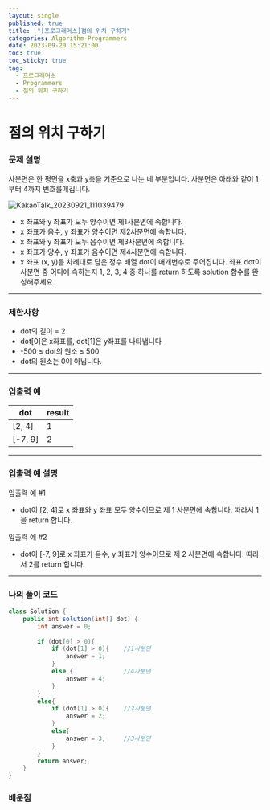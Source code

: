 ```yaml
---
layout: single
published: true
title:  "[프로그래머스]점의 위치 구하기"
categories: Algorithm-Programmers
date: 2023-09-20 15:21:00
toc: true
toc_sticky: true
tag:   
  - 프로그래머스
  - Programmers
  - 점의 위치 구하기
---
```


# 점의 위치 구하기

### 문제 설명

사분면은 한 평면을 x축과 y축을 기준으로 나눈 네 부분입니다. 사분면은 아래와 같이 1부터 4까지 번호를매깁니다.

![KakaoTalk_20230921_111039479](https://github.com/BaxDailyGit/BaxDailyGit.github.io/assets/99312529/1566de00-2058-4b8b-b23e-ca5bb7b044ee)


* x 좌표와 y 좌표가 모두 양수이면 제1사분면에 속합니다.
* x 좌표가 음수, y 좌표가 양수이면 제2사분면에 속합니다.
* x 좌표와 y 좌표가 모두 음수이면 제3사분면에 속합니다.
* x 좌표가 양수, y 좌표가 음수이면 제4사분면에 속합니다.
* x 좌표 (x, y)를 차례대로 담은 정수 배열 dot이 매개변수로   주어집니다. 좌표 dot이 사분면 중 어디에 속하는지 1, 2, 3, 4 중 하나를 return 하도록 solution 함수를 완성해주세요.

----------------

### 제한사항

* dot의 길이 = 2
* dot[0]은 x좌표를, dot[1]은 y좌표를 나타냅니다
* -500 ≤ dot의 원소 ≤ 500
* dot의 원소는 0이 아닙니다.



----------------

### 입출력 예




|dot	|result|
|---|---|
|[2, 4]|	1|
|[-7, 9]|	2|


----------------
### 입출력 예 설명

입출력 예 #1  

* dot이 [2, 4]로 x 좌표와 y 좌표 모두 양수이므로 제 1 사분면에 속합니다. 따라서 1을 return 합니다.
  


입출력 예 #2  

* dot이 [-7, 9]로 x 좌표가 음수, y 좌표가 양수이므로 제 2 사분면에 속합니다. 따라서 2를 return 합니다.

  


----------------

### 나의 풀이 코드

```java
class Solution {
    public int solution(int[] dot) {
        int answer = 0;
        
        if (dot[0] > 0){ 
            if (dot[1] > 0){    //1사분면
                answer = 1;
            }
            else {              //4사분면
                answer = 4;
            }
        }
        else{
            if (dot[1] > 0){    //2사분면 
                answer = 2;
            }
            else{
                answer = 3;     //3사분면
            }
        }
        return answer;
    }
}
```
<p>

</p>




### 배운점




<p>

</p>



<p>

</p>
